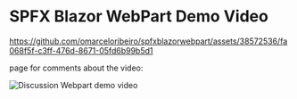 # SPFX Blazor WebPart Demo Video


https://github.com/omarceloribeiro/spfxblazorwebpart/assets/38572536/fa068f5f-c3ff-476d-8671-05fd6b99b5d1


page for comments about the video:

![Discussion Webpart demo video](https://github.com/omarceloribeiro/spfxblazorwebpart/discussions/16)
